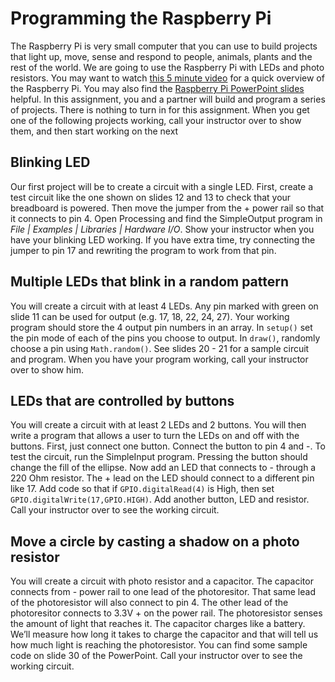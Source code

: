 Programming the Raspberry Pi
===========================

The Raspberry Pi is very small computer that you can use to build projects that light up, move, sense and respond to people, animals, plants and the rest of the world. We are going to use the Raspberry Pi with LEDs and photo resistors. You may want to watch [this 5 minute video](https://www.youtube.com/watch?v=5jA8wYqQLBU&t=34s) for a quick overview of the Raspberry Pi. You may also find the [Raspberry Pi PowerPoint slides](https://drive.google.com/open?id=0Bz2ZkT6qWPYTQk85WklyVml2M00) helpful. In this assignment, you and a partner will build and program a series of projects. There is nothing to turn in for this assignment. When you get one of the following projects working, call your instructor over to show them, and then start working on the next

Blinking LED
---------------
Our first project will be to create a circuit with a single LED. First, create a test circuit like the one shown on slides 12 and 13 to check that your breadboard is powered. Then move the jumper from the + power rail so that it connects to pin 4. Open Processing and find the SimpleOutput program in *File | Examples | Libraries | Hardware I/O*. Show your instructor when you have your blinking LED working. If you have extra time, try connecting the jumper to pin 17 and rewriting the program to work from that pin. 

Multiple LEDs that blink in a random pattern
---------------
You will create a circuit with at least 4 LEDs. Any pin marked with green on slide 11 can be used for output (e.g. 17, 18, 22, 24, 27). Your working program should store the 4 output pin numbers in an array. In `setup()` set the pin mode of each of the pins you choose to output. In `draw()`, randomly choose a pin using `Math.random()`. See slides 20 - 21 for a sample circuit and program. When you have your program working, call your instructor over to show him.

LEDs that are controlled by buttons
------------------
You will create a circuit with at least 2 LEDs and 2 buttons. You will then write a program that allows a user to turn the LEDs on and off with the buttons. First, just connect one button. Connect the button to pin 4 and -. To test the circuit, run the SimpleInput program. Pressing the button should change the fill of the ellipse. Now add an LED that connects to - through a 220 Ohm resistor. The + lead on the LED should connect to a different pin like 17. Add code so that if `GPIO.digitalRead(4)` is High, then set `GPIO.digitalWrite(17,GPIO.HIGH)`. Add another button, LED and resistor. Call your instructor over to see the working circuit.

Move a circle by casting a shadow on a photo resistor
------------------
You will create a circuit with photo resistor and a capacitor. The capacitor connects from - power rail to one lead of the photoresitor. That same lead of the photoresistor will also connect to pin 4. The other lead of the photoresitor connects to 3.3V + on the power rail. The photoresistor senses the amount of light that reaches it. The capacitor charges like a battery. We’ll measure how long it takes to charge the capacitor and that will tell us how much light is reaching the photoresistor. You can find some sample code on slide 30 of the PowerPoint. Call your instructor over to see the working circuit.
